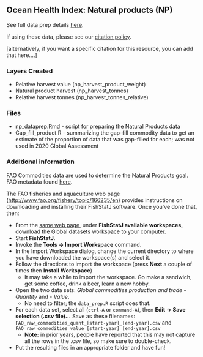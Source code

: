## Ocean Health Index: Natural products (NP)


See full data prep details [here](http://ohi-science.org/ohiprep_v2020/globalprep/np/v2020/np_dataprep.html).

If using these data, please see our [citation policy](http://ohi-science.org/citation-policy/).

[alternatively, if you want a specific citation for this resource, you can add that here....]


### Layers Created

* Relative harvest value (np_harvest_product_weight)
* Natural product harvest (np_harvest_tonnes)
* Relative harvest tonnes (np_harvest_tonnes_relative)


### Files
* np_dataprep.Rmd - script for preparing the Natural Products data
* Gap_fill_product.R - summarizing the gap-fill commodity data to get an estimate of the proportion of data that was gap-filled for each; was not used in 2020 Global Assessment


### Additional information
FAO Commodities data are used to determine the Natural Products goal. FAO metadata found [here](http://ref.data.fao.org/dataset?entryId=aea93578-9b01-4448-9305-917348ca00b2&tab=metadata).

The FAO fisheries and aquaculture web page (http://www.fao.org/fishery/topic/166235/en) provides instructions on downloading and installing their FishStatJ software.  Once you've done that, then:

* From the [same web page](http://www.fao.org/fishery/topic/166235/en), under **FishStatJ available workspaces,** download the Global datasets workspace to your computer.
* Start **FishStatJ**.
* Invoke the **Tools -> Import Workspace** command.
* In the Import Workspace dialog, change the current directory to where you have downloaded the workspace(s) and select it.
* Follow the directions to import the workspace (press **Next** a couple of times then **Install Workspace**)
    * It may take a while to import the workspace. Go make a sandwich, get some coffee, drink a beer, learn a new hobby.
* Open the two data sets: *Global commodities production and trade - Quantity* and *- Value*.
    * No need to filter; the `data_prep.R` script does that.
* For each data set, select all (`ctrl-A` or `command-A`), then **Edit -> Save selection (.csv file)...**  Save as these filenames: 
        `FAO_raw_commodities_quant_[start-year]_[end-year].csv` and
        `FAO_raw_commodities_value_[start-year]_[end-year].csv`
    * **Note:** in prior years, people have reported that this may not capture all the rows in the .csv file, so make sure to double-check.
* Put the resulting files in an appropriate folder and have fun!
